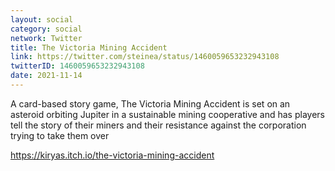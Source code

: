```yaml
---
layout: social
category: social
network: Twitter
title: The Victoria Mining Accident
link: https://twitter.com/steinea/status/1460059653232943108
twitterID: 1460059653232943108
date: 2021-11-14
---
```


A card-based story game, The Victoria Mining Accident is set on an asteroid orbiting Jupiter in a sustainable mining cooperative and has players tell the story of their miners and their resistance against the corporation trying to take them over

<https://kiryas.itch.io/the-victoria-mining-accident>
